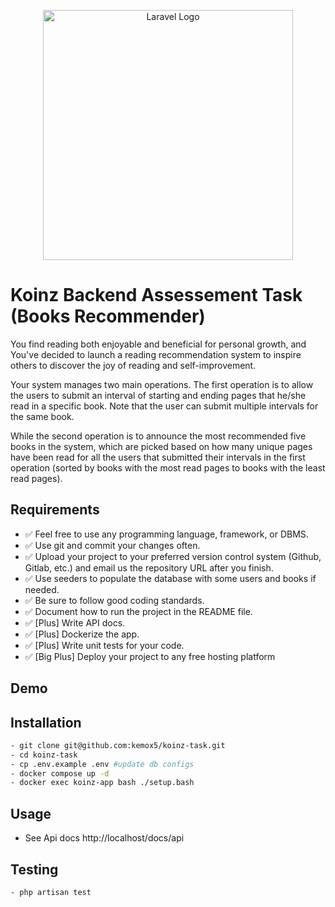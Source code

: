 <p align="center"><a href="https://laravel.com" target="_blank"><img src="https://koinz.app/assets/images/src/assets/Logo_Logo%20Orange.6f311d40.png" width="400" alt="Laravel Logo"></a></p>


# Koinz Backend Assessement Task (Books Recommender)

You find reading both enjoyable and beneficial for personal growth, and You've decided to launch a reading recommendation system to inspire others to discover the
joy of reading and self-improvement.

Your system manages two main operations. The first operation is to allow the users to submit an interval of starting and ending pages that he/she read in a specific
book. Note that the user can submit multiple intervals for the same book.

While the second operation is to announce the most recommended five books in the system, which are picked based on how many unique pages have been read for
all the users that submitted their intervals in the first operation (sorted by books with the most read pages to books with the least read pages).


## Requirements

- :white_check_mark: Feel free to use any programming language, framework, or DBMS.
- :white_check_mark: Use git and commit your changes often.
- :white_check_mark: Upload your project to your preferred version control system (Github, Gitlab, etc.) and email us the repository URL after you finish.
- :white_check_mark: Use seeders to populate the database with some users and books if needed.
- :white_check_mark: Be sure to follow good coding standards.
- :white_check_mark: Document how to run the project in the README file.
- :white_check_mark: [Plus] Write API docs.
- :white_check_mark: [Plus] Dockerize the app.
- :white_check_mark: [Plus] Write unit tests for your code.
- :white_check_mark: [Big Plus] Deploy your project to any free hosting platform


## Demo



## Installation

```bash
- git clone git@github.com:kemox5/koinz-task.git
- cd koinz-task
- cp .env.example .env #update db configs
- docker compose up -d
- docker exec koinz-app bash ./setup.bash
```

## Usage
- See Api docs http://localhost/docs/api


## Testing
```bash
- php artisan test
```
